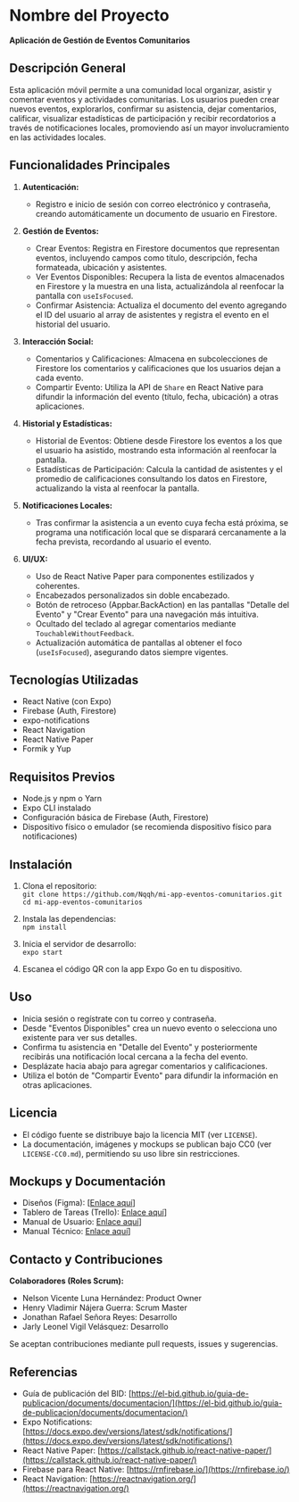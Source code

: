 # Nombre del Proyecto

**Aplicación de Gestión de Eventos Comunitarios**

## Descripción General

Esta aplicación móvil permite a una comunidad local organizar, asistir y comentar eventos y actividades comunitarias. Los usuarios pueden crear nuevos eventos, explorarlos, confirmar su asistencia, dejar comentarios, calificar, visualizar estadísticas de participación y recibir recordatorios a través de notificaciones locales, promoviendo así un mayor involucramiento en las actividades locales.

## Funcionalidades Principales

1. **Autenticación:**
   - Registro e inicio de sesión con correo electrónico y contraseña, creando automáticamente un documento de usuario en Firestore.
2. **Gestión de Eventos:**

   - Crear Eventos: Registra en Firestore documentos que representan eventos, incluyendo campos como título, descripción, fecha formateada, ubicación y asistentes.
   - Ver Eventos Disponibles: Recupera la lista de eventos almacenados en Firestore y la muestra en una lista, actualizándola al reenfocar la pantalla con `useIsFocused`.
   - Confirmar Asistencia: Actualiza el documento del evento agregando el ID del usuario al array de asistentes y registra el evento en el historial del usuario.

3. **Interacción Social:**

   - Comentarios y Calificaciones: Almacena en subcolecciones de Firestore los comentarios y calificaciones que los usuarios dejan a cada evento.
   - Compartir Evento: Utiliza la API de `Share` en React Native para difundir la información del evento (título, fecha, ubicación) a otras aplicaciones.

4. **Historial y Estadísticas:**

   - Historial de Eventos: Obtiene desde Firestore los eventos a los que el usuario ha asistido, mostrando esta información al reenfocar la pantalla.
   - Estadísticas de Participación: Calcula la cantidad de asistentes y el promedio de calificaciones consultando los datos en Firestore, actualizando la vista al reenfocar la pantalla.

5. **Notificaciones Locales:**

   - Tras confirmar la asistencia a un evento cuya fecha está próxima, se programa una notificación local que se disparará cercanamente a la fecha prevista, recordando al usuario el evento.

6. **UI/UX:**
   - Uso de React Native Paper para componentes estilizados y coherentes.
   - Encabezados personalizados sin doble encabezado.
   - Botón de retroceso (Appbar.BackAction) en las pantallas "Detalle del Evento" y "Crear Evento" para una navegación más intuitiva.
   - Ocultado del teclado al agregar comentarios mediante `TouchableWithoutFeedback`.
   - Actualización automática de pantallas al obtener el foco (`useIsFocused`), asegurando datos siempre vigentes.

## Tecnologías Utilizadas

- React Native (con Expo)
- Firebase (Auth, Firestore)
- expo-notifications
- React Navigation
- React Native Paper
- Formik y Yup

## Requisitos Previos

- Node.js y npm o Yarn
- Expo CLI instalado
- Configuración básica de Firebase (Auth, Firestore)
- Dispositivo físico o emulador (se recomienda dispositivo físico para notificaciones)

## Instalación

1. Clona el repositorio:  
   `git clone https://github.com/Nqqh/mi-app-eventos-comunitarios.git`  
   `cd mi-app-eventos-comunitarios`

2. Instala las dependencias:  
   `npm install`

3. Inicia el servidor de desarrollo:  
   `expo start`

4. Escanea el código QR con la app Expo Go en tu dispositivo.

## Uso

- Inicia sesión o regístrate con tu correo y contraseña.
- Desde "Eventos Disponibles" crea un nuevo evento o selecciona uno existente para ver sus detalles.
- Confirma tu asistencia en "Detalle del Evento" y posteriormente recibirás una notificación local cercana a la fecha del evento.
- Desplázate hacia abajo para agregar comentarios y calificaciones.
- Utiliza el botón de "Compartir Evento" para difundir la información en otras aplicaciones.

## Licencia

- El código fuente se distribuye bajo la licencia MIT (ver `LICENSE`).
- La documentación, imágenes y mockups se publican bajo CC0 (ver `LICENSE-CC0.md`), permitiendo su uso libre sin restricciones.

## Mockups y Documentación

- Diseños (Figma): [[Enlace aquí](https://www.figma.com/design/kBAfQ46fAUb1iLGsRVlcwC/Proyecto-DPS)]
- Tablero de Tareas (Trello): [Enlace aquí](https://trello.com/invite/b/674e80bdc7ce2eb45fba8496/ATTI2574ae07befeaf7f25d42f0578b6e63cB0A50F35/reactnative-dps)]
- Manual de Usuario: [Enlace aquí](https://drive.google.com/file/d/1BNcN6TK5IEIn3_f7jj36um4nm7I5ZXDr/view?usp=sharing)]
- Manual Técnico: [Enlace aquí](https://drive.google.com/file/d/1sVquNKFvziqBLp8w9mkdXgw3pRVscXSa/view?usp=sharing)]

## Contacto y Contribuciones

**Colaboradores (Roles Scrum):**

- Nelson Vicente Luna Hernández: Product Owner
- Henry Vladimir Nájera Guerra: Scrum Master
- Jonathan Rafael Señora Reyes: Desarrollo
- Jarly Leonel Vigil Velásquez: Desarrollo

Se aceptan contribuciones mediante pull requests, issues y sugerencias.

## Referencias

- Guía de publicación del BID: [https://el-bid.github.io/guia-de-publicacion/documents/documentacion/](https://el-bid.github.io/guia-de-publicacion/documents/documentacion/)
- Expo Notifications: [https://docs.expo.dev/versions/latest/sdk/notifications/](https://docs.expo.dev/versions/latest/sdk/notifications/)
- React Native Paper: [https://callstack.github.io/react-native-paper/](https://callstack.github.io/react-native-paper/)
- Firebase para React Native: [https://rnfirebase.io/](https://rnfirebase.io/)
- React Navigation: [https://reactnavigation.org/](https://reactnavigation.org/)
